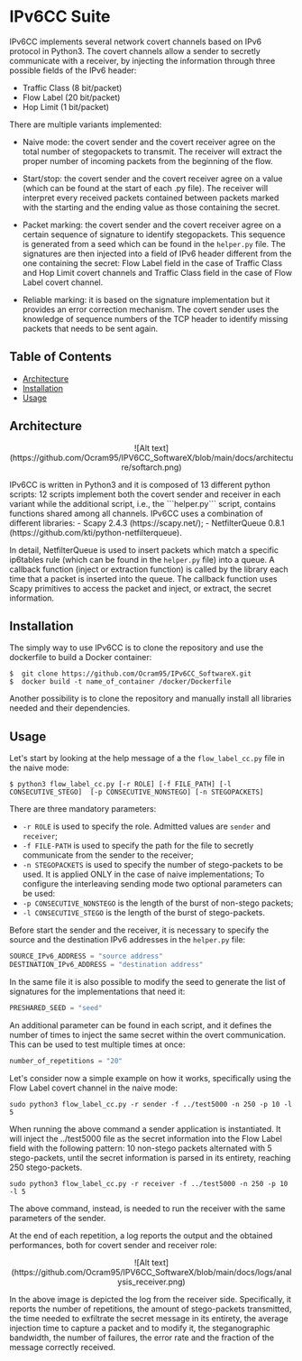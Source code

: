 # IPv6CC Suite
IPv6CC implements several network covert channels based on IPv6 protocol in Python3. The covert channels allow a sender to secretly communicate
with a receiver, by injecting the information through three possible fields of the IPv6 header:

- Traffic Class (8 bit/packet)
- Flow Label (20 bit/packet)
- Hop Limit (1 bit/packet)

There are multiple variants implemented:
- Naive mode: the covert sender and the covert receiver agree on the total number of stegopackets to transmit. The receiver will extract the proper number of incoming 
packets from the beginning of the flow.

- Start/stop: the covert sender and the covert receiver agree on a value (which can be found at the start of each .py file). 
The receiver will interpret every received packets contained between packets marked with the starting and the ending value
as those containing the secret.
- Packet marking: the covert sender and the covert receiver agree on a certain sequence of signature to identify stegopackets.
This sequence is generated from a seed which can be found in the  ```helper.py``` file. The signatures are then injected into a field of IPv6 header
different from the one containing the secret: Flow Label field in the case of Traffic Class and Hop Limit covert channels and Traffic Class field
in the case of Flow Label covert channel.
- Reliable marking: it is based on the signature implementation but it provides an error correction mechanism. The covert sender uses 
the knowledge of sequence numbers of the TCP header to identify missing packets that needs to be sent again. 

## Table of Contents

- [Architecture](#architecture)
- [Installation](#installation)
- [Usage](#Usage)

## Architecture
<p align="center">
![Alt text](https://github.com/Ocram95/IPV6CC_SoftwareX/blob/main/docs/architecture/softarch.png)
</p>
IPv6CC is written in Python3 and it is composed of 13 different python scripts: 12 scripts implement both the covert sender and receiver in each variant while 
the additional script, i.e., the ```helper.py``` script, contains functions shared among all channels.
IPv6CC uses a combination of different libraries:
- Scapy 2.4.3 (https://scapy.net/);
- NetfilterQueue 0.8.1 (https://github.com/kti/python-netfilterqueue).

In detail, NetfilterQueue is used to insert packets which match a specific ip6tables rule (which can be found in the ```helper.py``` file) into a queue. 
A callback function (inject or extraction function) is called by the library each time that a packet is inserted into the queue. The callback function 
uses Scapy primitives to access the packet and inject, or extract, the secret information.


## Installation
The simply way to use IPv6CC is to clone the repository and use the dockerfile to build a Docker container:
 ```	
$  git clone https://github.com/Ocram95/IPv6CC_SoftwareX.git
$  docker build -t name_of_container /docker/Dockerfile
 ```
 Another possibility is to clone the repository and manually install all libraries needed and their dependencies.

## Usage
Let's start by looking at the help message of a the ```flow_label_cc.py``` file in the naive mode:

```
$ python3 flow_label_cc.py [-r ROLE] [-f FILE_PATH] [-l CONSECUTIVE_STEGO]  [-p CONSECUTIVE_NONSTEGO] [-n STEGOPACKETS]
```
There are three mandatory parameters: 
- ```-r ROLE``` is used to specify the role. Admitted values are ```sender``` and ```receiver```;
- ```-f FILE-PATH``` is used to specify the path for the file to secretly communicate from the sender to the receiver; 
- ```-n STEGOPACKETS``` is used to specify the number of stego-packets to be used. It is applied ONLY in the case
of naive implementations;
To configure the interleaving sending mode two optional parameters can be used:
- ```-p CONSECUTIVE_NONSTEGO``` is the length of the burst of non-stego packets;  
- ```-l CONSECUTIVE_STEGO``` is the length of the burst of stego-packets.  

Before start the sender and the receiver, it is necessary to specify the source and the destination IPv6 addresses in the ```helper.py``` file: <br/>
```python
SOURCE_IPv6_ADDRESS = "source address"
DESTINATION_IPv6_ADDRESS = "destination address"
```
In the same file it is also possible to modify the seed to generate the list of signatures for the implementations that need it: <br/>
```python
PRESHARED_SEED = "seed"
```
An additional parameter can be found in each script, and it defines the number of times to inject the same secret within the overt communication. This can be used
to test multiple times at once:
```python
number_of_repetitions = "20"
```

Let's consider now a simple example on how it works, specifically using the Flow Label covert channel in the naive mode: <br/>

```sudo python3 flow_label_cc.py -r sender -f ../test5000 -n 250 -p 10 -l 5``` <br/>

When running the above command a sender application is instantiated. It will inject the ../test5000 file as the secret information into
the Flow Label field with the following pattern: 10 non-stego packets alternated with 5 stego-packets, until the secret information is parsed in its
entirety, reaching 250 stego-packets. <br/>

```sudo python3 flow_label_cc.py -r receiver -f ../test5000 -n 250 -p 10 -l 5``` <br/>

The above command, instead, is needed to run the receiver with the same parameters of the sender.

At the end of each repetition, a log reports the output and the obtained performances, both for covert sender and receiver role:
<p align="center">
![Alt text](https://github.com/Ocram95/IPV6CC_SoftwareX/blob/main/docs/logs/analysis_receiver.png)
</p>
In the above image is depicted the log from the receiver side. Specifically, it reports the number of repetitions, the amount of stego-packets transmitted,
the time needed to exfiltrate the secret message in its entirety, the average injection time to capture a packet and to modify it, the steganographic bandwidth, 
the number of failures, the error rate and the fraction of the message correctly received.


